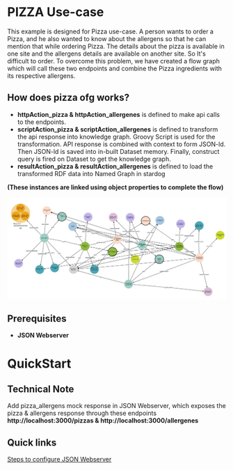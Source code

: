 # PIZZA Use-case

This example is designed for Pizza use-case. A person wants to order a Pizza, and he also wanted to know about the allergens 
so that he can mention that while ordering Pizza. The details about the pizza is available in one site and the 
allergens details are available on another site. So It's difficult to order. To overcome this problem, we have created a 
flow  graph which will call these two endpoints and combine the Pizza ingredients with its respective allergens.


## How does pizza ofg works?
* **httpAction_pizza & httpAction_allergenes** is defined to make api calls to the endpoints. 
* **scriptAction_pizza & scriptAction_allergenes** is defined to transform the api response into knowledge graph. Groovy 
Script is used for the transformation. API response is combined with context to form JSON-ld. Then JSON-ld is saved into
in-built Dataset memory. Finally, construct query is fired on Dataset to get the knowledge graph. 
* **resultAction_pizza & resultAction_allergenes** is defined to load the transformed RDF data into Named Graph in stardog

**(These instances are linked using object properties to complete the flow)**

![Architecture of SDOS](Pizza_ofg.PNG)

## Prerequisites

- **JSON Webserver**

# QuickStart
## Technical Note

Add pizza_allergens mock response in JSON Webserver, which exposes the pizza & allergens response through these
endpoints **http://localhost:3000/pizzas & http://localhost:3000/allergenes**


## Quick links

[Steps to configure JSON Webserver](https://www.geeksforgeeks.org/json-server-setup-and-introduction/)